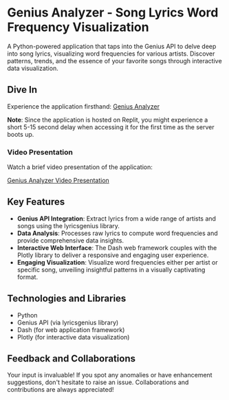 # Genius Analyzer - Song Lyrics Word Frequency Visualization

A Python-powered application that taps into the Genius API to delve deep into song lyrics, visualizing word frequencies for various artists. Discover patterns, trends, and the essence of your favorite songs through interactive data visualization.

## Dive In

Experience the application firsthand: [Genius Analyzer](https://genius-analyzer.0xdadulin.repl.co/)

**Note**: Since the application is hosted on Replit, you might experience a short 5-15 second delay when accessing it for the first time as the server boots up.

### Video Presentation

Watch a brief video presentation of the application:

[Genius Analyzer Video Presentation](https://www.loom.com/share/f3ff4851fc404b6aacb388af56b28c2d)

## Key Features

- **Genius API Integration**: Extract lyrics from a wide range of artists and songs using the lyricsgenius library.
- **Data Analysis**: Processes raw lyrics to compute word frequencies and provide comprehensive data insights.
- **Interactive Web Interface**: The Dash web framework couples with the Plotly library to deliver a responsive and engaging user experience.
- **Engaging Visualization**: Visualize word frequencies either per artist or specific song, unveiling insightful patterns in a visually captivating format.

## Technologies and Libraries

- Python
- Genius API (via lyricsgenius library)
- Dash (for web application framework)
- Plotly (for interactive data visualization)


## Feedback and Collaborations

Your input is invaluable! If you spot any anomalies or have enhancement suggestions, don't hesitate to raise an issue. Collaborations and contributions are always appreciated!
